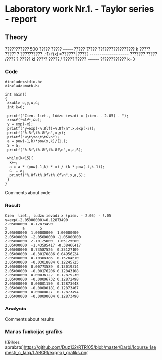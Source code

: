 # Laboratory work Nr.1. - Taylor series - report

## Theory
??????????? 500
????? ????? -----
????? ????? \????????????????? k
????? ????? ? \?????????? (-1)
f(x) =?????? |????? --------------------
??????? ????? /???? ? ????? k!
????? ????? /
????? ????? ------
???????????? k=0

### Code
```
#include<stdio.h>
#include<math.h>

int main()
{
 double x,y,a,S;
 int k=0;

 printf("Cien. liet., lūdzu ievadi x (piem. - 2.05) - ");
 scanf("%lf",&x);
 y = exp(-x);
 printf("y=exp(-%.8lf)=%.8f\n",x,exp(-x));
 printf("%.8f\t%.8f\n",x,y);
 printf("x\t\ta\t\tS\n");
 a = pow(-1,k)*pow(x,k)/(1.);
 S = a;
 printf("%.8f\t%.8f\t%.8f\n",x,a,S);

 while(k<15){
  k++;
  a = a * (pow(-1,k) * x) / (k * pow(-1,k-1));
  S += a;
  printf("%.8f\t%.8f\t%.8f\n",x,a,S);
 }
}
```
Comments about code  

### Result
```
Cien. liet., lūdzu ievadi x (piem. - 2.05) - 2.05
y=exp(-2.05000000)=0.12873490
2.05000000	0.12873490
x		a		S
2.05000000	1.00000000	1.00000000
2.05000000	-2.05000000	-1.05000000
2.05000000	2.10125000	1.05125000
2.05000000	-1.43585417	-0.38460417
2.05000000	0.73587526	0.35127109
2.05000000	-0.30170886	0.04956224
2.05000000	0.10308386	0.15264610
2.05000000	-0.03018884	0.12245725
2.05000000	0.00773589	0.13019314
2.05000000	-0.00176206	0.12843108
2.05000000	0.00036122	0.12879230
2.05000000	-0.00006732	0.12872498
2.05000000	0.00001150	0.12873648
2.05000000	-0.00000181	0.12873467
2.05000000	0.00000027	0.12873494
2.05000000	-0.00000004	0.12873490

```

### Analysis
Comments about results  

### Manas funkcijas grafiks
![Bildes apraksts]https://github.com/Duz132/RTR105/blob/master/Darbi/1course_1semestr_c_lang/LABORI/exp(-x)_grafiks.png

